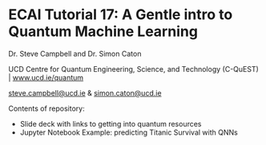 # ECAI Tutorial 17: A Gentle intro to Quantum Machine Learning

Dr. Steve Campbell and Dr. Simon Caton 

UCD Centre for Quantum Engineering, Science, and Technology (C-QuEST) | www.ucd.ie/quantum

steve.campbell@ucd.ie \& simon.caton@ucd.ie

Contents of repository:
- Slide deck with links to getting into quantum resources
- Jupyter Notebook Example: predicting Titanic Survival with QNNs
